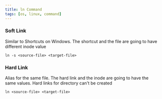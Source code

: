 ```yaml
---
title: ln Command
tags: [os, linux, command]
---
```


### Soft Link

Similar to Shortcuts on Windows. The shortcut and the file are going to have different inode value

````shell
ln -s <source-file> <target-file>
````

### Hard Link

Alias for the same file. The hard link and the inode are going to have the same values. Hard links for directory can't be created

````shell
ln <source-file> <target-file>
````